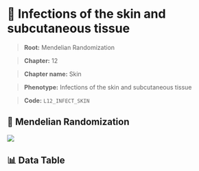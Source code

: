 # 🧪 Infections of the skin and subcutaneous tissue

> **Root:** Mendelian Randomization

> **Chapter:** 12  

> **Chapter name:** Skin

> **Phenotype:** Infections of the skin and subcutaneous tissue  

> **Code:** `L12_INFECT_SKIN`

## 🧬 Mendelian Randomization  

<img src="/MR/Figures/Forward/L12_INFECT_SKIN.png"/>

## 📊 Data Table

<CsvTableMRF src="/MR_Data/Forward/L12_INFECT_SKIN.csv"/>
